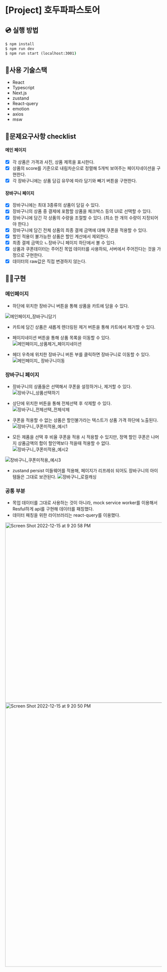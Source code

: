 # [Project] 호두파파스토어

## 💿 실행 방법

```cmd
$ npm install
$ npm run dev
$ npm run start (localhost:3001)
```

## 🎇사용 기술스택

- React
- Typescript
- Next.js
- zustand
- React-query
- emotion
- axios
- msw

## 👹문제요구사항 checklist

#### 메인 페이지 
- [X] 각 상품은 가격과 사진, 상품 제목을 표시한다.
- [X] 상품의 score를 기준으로 내림차순으로 정렬해 5개씩 보여주는 페이지네이션을 구현한다.
- [X] 각 장바구니에는 상품 담김 유무에 따라 담기와 빼기 버튼을 구현한다.
#### 장바구니 페이지
- [X] 장바구니에는 최대 3종류의 상품이 담길 수 있다.
- [X] 장바구니의 상품 중 결제에 포함할 상품을 체크박스 등의 UI로 선택할 수 있다.
- [X] 장바구니에 담긴 각 상품의 수량을 조절할 수 있다. (최소 한 개의 수량이 지정되어야 한다.)
- [X] 장바구니에 담긴 전체 상품의 최종 결제 금액에 대해 쿠폰을 적용할 수 있다.
- [X] 할인 적용이 불가능한 상품은 할인 계산에서 제외한다.
- [X] 최종 결제 금액으 ㄴ장바구니 페이지 하단에서 볼 수 있다.
- [X] 상품과 쿠폰데이터는 주어진 목업 데이터를 사용하되, 서버에서 주어진다는 것을 가정으로 구현한다.
- [X] 데이터의 raw값은 직접 변경하지 않는다.

## 👩‍💻구현

### 메인페이지


- 하단에 위치한 장바구니 버튼을 통해 상품을 카트에 담을 수 있다. 

![메인페이지_장바구니담기](https://user-images.githubusercontent.com/56627560/207855820-115aee9f-dcde-4644-b7dc-c601dfa43dda.gif)

- 카트에 담긴 상품은 새롭게 렌더링된 제거 버튼을 통해 카트에서 제거할 수 있다.
- 페이지네이션 버튼을 통해 상품 목록을 이동할 수 있다.
![메인페이지_상품제거_페이지네이션](https://user-images.githubusercontent.com/56627560/207856089-1c29e8d6-64e5-428d-9e56-2f1e1884074d.gif)

- 헤더 우측에 위치한 장바구니 버튼 부를 클릭하면 장바구니로 이동할 수 있다.
![메인페이지_ 장바구니이동](https://user-images.githubusercontent.com/56627560/207856169-97b958dd-46f2-4477-8131-59c2df6b3731.gif)

### 장바구니 페이지

- 장바구니의 상품들은 선택해서 쿠폰을 설정하거나, 제거할 수 있다.
![장바구니_상품선택하기](https://user-images.githubusercontent.com/56627560/207855943-99c984dd-fdb8-4e41-abab-691b70921e9e.gif)

- 상단에 위치한 버튼을 통해 전체선택 후 삭제할 수 있다.
![장바구니_전체선택_전체삭제](https://user-images.githubusercontent.com/56627560/207856279-764d613c-376f-474e-98cf-362d399f4895.gif)

- 쿠폰을 적용할 수 없는 상품은 할인불가라는 텍스트가 상품 가격 하단에 노출된다.
![장바구니_쿠폰미적용_예시1](https://user-images.githubusercontent.com/56627560/207856392-f019b58c-b930-486d-a77d-d7a92cb5772d.gif)

- 모든 제품을 선택 후 비율 쿠폰을 적용 시 적용할 수 있지만, 정액 할인 쿠폰은 나머지 상품금액의 합이 할인액보다 적을때 적용할 수 없다.
![장바구니_쿠폰미적용_예시2](https://user-images.githubusercontent.com/56627560/207856456-fefb4f79-2824-4dfa-8c0d-2fb7f0d98a90.gif)

![장바구니_쿠폰미적용_예시3](https://user-images.githubusercontent.com/56627560/207856497-1bbd2b7d-c540-47fe-84f2-0a8813c6f69f.gif)

- zustand persist 미들웨어를 적용해, 페이지가 리프레쉬 되어도 장바구니의 아이템들은 그대로 보관된다.
![장바구니_로컬캐싱](https://user-images.githubusercontent.com/56627560/207856831-e99d54e0-7198-4246-a755-1870874dddfe.gif)

### 공통 부분

- 목업 데이터를 그대로 사용하는 것이 아니라, mock service worker를 이용해서 Resful하게 api를 구현해 데이터를 패칭했다.
- 데이터 패칭을 위한 라이브러리는 react-query를 이용했다.

<img width="579" alt="Screen Shot 2022-12-15 at 9 20 58 PM" src="https://user-images.githubusercontent.com/56627560/207857984-3953dc37-d606-4a39-82f5-e78226951d11.png">

<img width="848" alt="Screen Shot 2022-12-15 at 9 20 50 PM" src="https://user-images.githubusercontent.com/56627560/207857991-8e76eb05-ec21-4703-afda-441d2d08b7b1.png">
